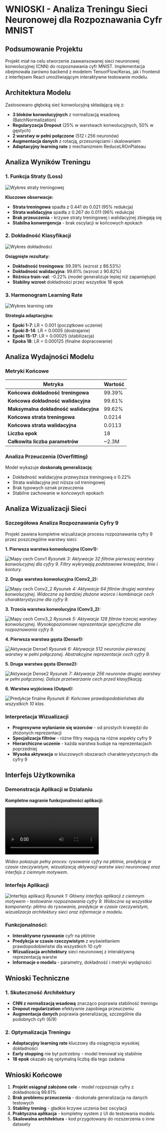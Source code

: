 # WNIOSKI - Analiza Treningu Sieci Neuronowej dla Rozpoznawania Cyfr MNIST

## Podsumowanie Projektu

Projekt miał na celu stworzenie zaawansowanej sieci neuronowej konwolucyjnej (CNN) do rozpoznawania cyfr MNIST. Implementacja obejmowała zarówno backend z modelem TensorFlow/Keras, jak i frontend z interfejsem React umożliwiającym interaktywne testowanie modelu.

## Architektura Modelu

Zastosowano głęboką sieć konwolucyjną składającą się z:

-   **3 bloków konwolucyjnych** z normalizacją wsadową (BatchNormalization)
-   **Regularyzacja Dropout** (25% w warstwach konwolucyjnych, 50% w gęstych)
-   **2 warstwy w pełni połączone** (512 i 256 neuronów)
-   **Augmentacja danych** z rotacją, przesunięciami i skalowaniem
-   **Adaptacyjny learning rate** z mechanizmem ReduceLROnPlateau

## Analiza Wyników Treningu

### 1. Funkcja Straty (Loss)

![Wykres straty treningowej](plots/training_plots/training_loss.png)

**Kluczowe obserwacje:**

-   **Strata treningowa** spadła z 0.441 do 0.021 (95% redukcja)
-   **Strata walidacyjna** spadła z 0.267 do 0.011 (96% redukcja)
-   **Brak przeuczenia** - krzywe straty treningowej i walidacyjnej zbiegają się
-   **Stabilna konwergencja** - brak oscylacji w końcowych epokach

### 2. Dokładność Klasyfikacji

![Wykres dokładności](plots/training_plots/training_accuracy.png)

**Osiągnięte rezultaty:**

-   **Dokładność treningowa**: 99.39% (wzrost z 86.53%)
-   **Dokładność walidacyjna**: 99.61% (wzrost z 90.82%)
-   **Różnica train-val**: -0.22% (model generalizuje lepiej niż zapamiętuje)
-   **Stabilny wzrost** dokładności przez wszystkie 18 epok

### 3. Harmonogram Learning Rate

![Wykres learning rate](plots/training_plots/learning_rate.png)

**Strategia adaptacyjna:**

-   **Epoki 1-7**: LR = 0.001 (początkowe uczenie)
-   **Epoki 8-14**: LR = 0.0005 (dostrajanie)
-   **Epoki 15-17**: LR = 0.00025 (stabilizacja)
-   **Epoka 18**: LR = 0.000125 (finalne dopracowanie)

## Analiza Wydajności Modelu

### Metryki Końcowe

| Metryka                               | Wartość |
| ------------------------------------- | ------- |
| **Końcowa dokładność treningowa**     | 99.39%  |
| **Końcowa dokładność walidacyjna**    | 99.61%  |
| **Maksymalna dokładność walidacyjna** | 99.62%  |
| **Końcowa strata treningowa**         | 0.0214  |
| **Końcowa strata walidacyjna**        | 0.0113  |
| **Liczba epok**                       | 18      |
| **Całkowita liczba parametrów**       | ~2.3M   |

### Analiza Przeuczenia (Overfitting)

Model wykazuje **doskonałą generalizację**:

-   Dokładność walidacyjna przewyższa treningową o 0.22%
-   Strata walidacyjna jest niższa od treningowej
-   Brak typowych oznak przeuczenia
-   Stabilne zachowanie w końcowych epokach

## Analiza Wizualizacji Sieci

### Szczegółowa Analiza Rozpoznawania Cyfry 9

Projekt zawiera kompletne wizualizacje procesu rozpoznawania cyfry 9 przez poszczególne warstwy sieci:

**1. Pierwsza warstwa konwolucyjna (Conv1):**

![Mapy cech Conv1](plots/9_conv1_feature_maps.png)
_Rysunek 3: Aktywacje 32 filtrów pierwszej warstwy konwolucyjnej dla cyfry 9. Filtry wykrywają podstawowe krawędzie, linie i kontury._

**2. Druga warstwa konwolucyjna (Conv2_2):**

![Mapy cech Conv2_2](plots/9_conv2_2_feature_maps.png)
_Rysunek 4: Aktywacje 64 filtrów drugiej warstwy konwolucyjnej. Widoczne są bardziej złożone wzorce i kombinacje cech charakterystyczne dla cyfry 9._

**3. Trzecia warstwa konwolucyjna (Conv3_2):**

![Mapy cech Conv3_2](plots/9_conv3_2_feature_maps.png)
_Rysunek 5: Aktywacje 128 filtrów trzeciej warstwy konwolucyjnej. Wysokopoziomowe reprezentacje specyficzne dla rozpoznawania cyfry 9._

**4. Pierwsza warstwa gęsta (Dense1):**

![Aktywacje Dense1](plots/9_dense1.png)
_Rysunek 6: Aktywacje 512 neuronów pierwszej warstwy w pełni połączonej. Abstrakcyjne reprezentacje cech cyfry 9._

**5. Druga warstwa gęsta (Dense2):**

![Aktywacje Dense2](plots/9_dense2.png)
_Rysunek 7: Aktywacje 256 neuronów drugiej warstwy w pełni połączonej. Dalsze przetwarzanie cech przed klasyfikacją._

**6. Warstwa wyjściowa (Output):**

![Predykcje finalne](plots/9_output.png)
_Rysunek 8: Końcowe prawdopodobieństwa dla wszystkich 10 klas._

### Interpretacja Wizualizacji

-   **Progresywne wyłanianie się wzorców** - od prostych krawędzi do złożonych reprezentacji
-   **Specjalizacja filtrów** - różne filtry reagują na różne aspekty cyfry 9
-   **Hierarchiczne uczenie** - każda warstwa buduje na reprezentacjach poprzedniej
-   **Wysoka aktywacja** w kluczowych obszarach charakterystycznych dla cyfry 9

## Interfejs Użytkownika

### Demonstracja Aplikacji w Działaniu

**Kompletne nagranie funkcjonalności aplikacji:**

<video controls>
  <source src="https://www.youtube.com/watch?v=ucLcYAWXpMU" type="video/mp4">
</video>

_Wideo pokazuje pełny proces: rysowanie cyfry na płótnie, predykcję w czasie rzeczywistym, wizualizację aktywacji warstw sieci neuronowej oraz interfejs z ciemnym motywem._

### Interfejs Aplikacji

![Interfejs aplikacji](plots/9_app_screen.png)
_Rysunek 1: Główny interfejs aplikacji z ciemnym motywem - testowanie rozpoznawania cyfry 9. Widoczne są wszystkie komponenty: płótno do rysowania, predykcje w czasie rzeczywistym, wizualizacja architektury sieci oraz informacje o modelu._

### Funkcjonalności:

-   **Interaktywne rysowanie** cyfr na płótnie
-   **Predykcja w czasie rzeczywistym** z wyświetlaniem prawdopodobieństw dla wszystkich 10 cyfr
-   **Wizualizacja architektury** sieci neuronowej z interaktywną reprezentacją warstw
-   **Informacje o modelu** - parametry, dokładność i metryki wydajności

## Wnioski Techniczne

### 1. Skuteczność Architektury

-   **CNN z normalizacją wsadową** znacząco poprawia stabilność treningu
-   **Dropout regularization** efektywnie zapobiega przeuczeniu
-   **Augmentacja danych** poprawia generalizację, szczególnie dla podobnych cyfr (6/9)

### 2. Optymalizacja Treningu

-   **Adaptacyjny learning rate** kluczowy dla osiągnięcia wysokiej dokładności
-   **Early stopping** nie był potrzebny - model trenował się stabilnie
-   **18 epok** okazało się optymalną liczbą dla tego zadania

## Wnioski Końcowe

1. **Projekt osiągnął założone cele** - model rozpoznaje cyfry z dokładnością 99.61%
2. **Brak problemu przeuczenia** - doskonała generalizacja na danych testowych
3. **Stabilny trening** - gładkie krzywe uczenia bez oscylacji
4. **Praktyczna aplikacja** - kompletny system z UI do testowania modelu
5. **Skalowalna architektura** - kod przygotowany do rozszerzenia o inne datasety
